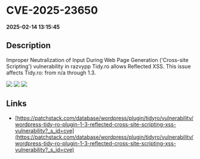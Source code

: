 # CVE-2025-23650

**2025-02-14 13:15:45**

## Description
Improper Neutralization of Input During Web Page Generation ('Cross-site Scripting') vulnerability in razvypp Tidy.ro allows Reflected XSS. This issue affects Tidy.ro: from n/a through 1.3.

![](https://img.shields.io/static/v1?label=Score&message=7.1&color=red)
![](https://img.shields.io/static/v1?label=Severity&message=HIGH&color=red)
![](https://img.shields.io/static/v1?label=CWE&message=XSS&color=green)

## Links
- [https://patchstack.com/database/wordpress/plugin/tidyro/vulnerability/wordpress-tidy-ro-plugin-1-3-reflected-cross-site-scripting-xss-vulnerability?_s_id=cve](https://patchstack.com/database/wordpress/plugin/tidyro/vulnerability/wordpress-tidy-ro-plugin-1-3-reflected-cross-site-scripting-xss-vulnerability?_s_id=cve)
